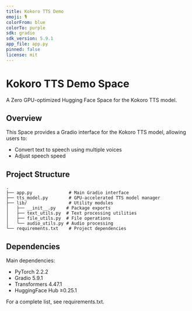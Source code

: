 ```yaml
---
title: Kokoro TTS Demo
emoji: 🎙️
colorFrom: blue
colorTo: purple
sdk: gradio
sdk_version: 5.9.1
app_file: app.py
pinned: false
license: mit
---
```


# Kokoro TTS Demo Space

A Zero GPU-optimized Hugging Face Space for the Kokoro TTS model.
## Overview

This Space provides a Gradio interface for the Kokoro TTS model, allowing users to:
- Convert text to speech using multiple voices
- Adjust speech speed
## Project Structure

```
.
├── app.py              # Main Gradio interface
├── tts_model.py        # GPU-accelerated TTS model manager
├── lib/                # Utility modules
│   ├── __init__.py    # Package exports
│   ├── text_utils.py  # Text processing utilities
│   ├── file_utils.py  # File operations
│   └── audio_utils.py # Audio processing
└── requirements.txt    # Project dependencies
```

## Dependencies

Main dependencies:
- PyTorch 2.2.2
- Gradio 5.9.1
- Transformers 4.47.1
- HuggingFace Hub ≥0.25.1

For a complete list, see requirements.txt.



